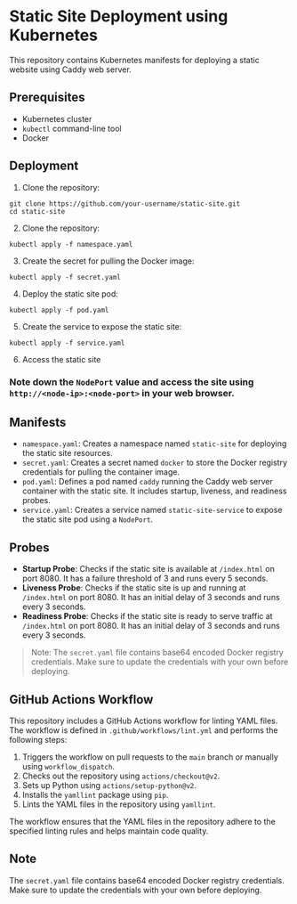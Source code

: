 # Static Site Deployment using Kubernetes

This repository contains Kubernetes manifests for deploying a static website using Caddy web server.

## Prerequisites

- Kubernetes cluster
- `kubectl` command-line tool
- Docker

## Deployment

1. Clone the repository:

  ```
  git clone https://github.com/your-username/static-site.git
  cd static-site
  ```

2. Clone the repository:
```
kubectl apply -f namespace.yaml
```

3. Create the secret for pulling the Docker image:
```
kubectl apply -f secret.yaml
```

4. Deploy the static site pod:
```
kubectl apply -f pod.yaml
```

5. Create the service to expose the static site:
```
kubectl apply -f service.yaml
```

6. Access the static site

### Note down the `NodePort` value and access the site using `http://<node-ip>:<node-port>` in your web browser.

## Manifests
* `namespace.yaml`: Creates a namespace named `static-site` for deploying the static site resources.
* `secret.yaml`: Creates a secret named `docker` to store the Docker registry credentials for pulling the container image.
* `pod.yaml`: Defines a pod named `caddy` running the Caddy web server container with the static site. It includes startup, liveness, and readiness probes.
* `service.yaml`: Creates a service named `static-site-service` to expose the static site pod using a `NodePort`.

## Probes
* **Startup Probe**: Checks if the static site is available at `/index.html` on port 8080. It has a failure threshold of 3 and runs every 5 seconds.
* **Liveness Probe**: Checks if the static site is up and running at `/index.html` on port 8080. It has an initial delay of 3 seconds and runs every 3 seconds.
* **Readiness Probe**: Checks if the static site is ready to serve traffic at `/index.html` on port 8080. It has an initial delay of 3 seconds and runs every 3 seconds.

> Note: The `secret.yaml` file contains base64 encoded Docker registry credentials. Make sure to update the credentials with your own before deploying.

## GitHub Actions Workflow

This repository includes a GitHub Actions workflow for linting YAML files. The workflow is defined in `.github/workflows/lint.yml` and performs the following steps:

1. Triggers the workflow on pull requests to the `main` branch or manually using `workflow_dispatch`.
2. Checks out the repository using `actions/checkout@v2`.
3. Sets up Python using `actions/setup-python@v2`.
4. Installs the `yamllint` package using `pip`.
5. Lints the YAML files in the repository using `yamllint`.

The workflow ensures that the YAML files in the repository adhere to the specified linting rules and helps maintain code quality.

## Note

The `secret.yaml` file contains base64 encoded Docker registry credentials. Make sure to update the credentials with your own before deploying.
